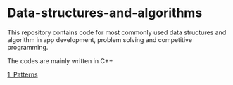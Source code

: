 # Data-structures-and-algorithms

This repository contains code for most commonly used data structures and algorithm in app development, problem solving and competitive programming.

The codes are mainly written in C++

[1. Patterns](https://github.com/y-suraj/Data-structures-and-algorithms/tree/main/Patterns)
